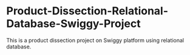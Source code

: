 # Product-Dissection-Relational-Database-Swiggy-Project
This is a product dissection project on Swiggy platform using relational database.

